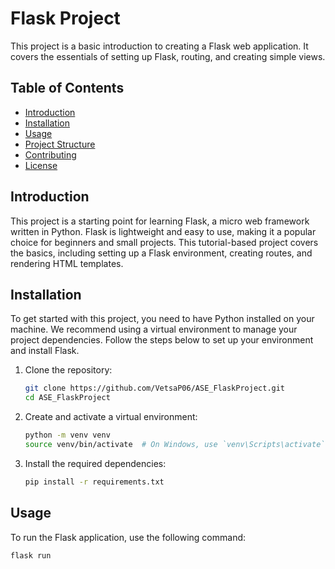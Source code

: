 # Flask Project

This project is a basic introduction to creating a Flask web application. It covers the essentials of setting up Flask, routing, and creating simple views.

## Table of Contents
- [Introduction](#introduction)
- [Installation](#installation)
- [Usage](#usage)
- [Project Structure](#project-structure)
- [Contributing](#contributing)
- [License](#license)

## Introduction

This project is a starting point for learning Flask, a micro web framework written in Python. Flask is lightweight and easy to use, making it a popular choice for beginners and small projects. This tutorial-based project covers the basics, including setting up a Flask environment, creating routes, and rendering HTML templates.

## Installation

To get started with this project, you need to have Python installed on your machine. We recommend using a virtual environment to manage your project dependencies. Follow the steps below to set up your environment and install Flask.

1. Clone the repository:
    ```bash
    git clone https://github.com/VetsaP06/ASE_FlaskProject.git
    cd ASE_FlaskProject
    ```

2. Create and activate a virtual environment:
    ```bash
    python -m venv venv
    source venv/bin/activate  # On Windows, use `venv\Scripts\activate`
    ```

3. Install the required dependencies:
    ```bash
    pip install -r requirements.txt
    ```

## Usage

To run the Flask application, use the following command:
```bash
flask run

